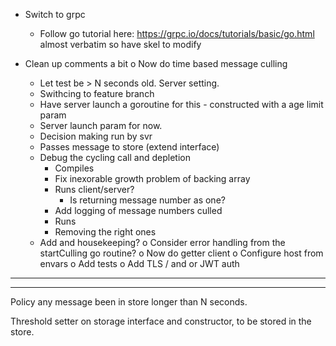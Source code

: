 *  Switch to grpc
    *  Follow go tutorial here: https://grpc.io/docs/tutorials/basic/go.html
        almost verbatim so have skel to modify

*  Clean up comments a bit
o  Now do time based message culling
    *  Let test be > N seconds old. Server setting. 
    *  Swithcing to feature branch
    *  Have server launch a goroutine for this - constructed with a age 
       limit param
    *  Server launch param for now.
    *  Decision making run by svr
    *  Passes message to store (extend interface)
    *  Debug the cycling call and depletion
        *  Compiles
        *  Fix inexorable growth problem of backing array
        *  Runs client/server?
            *  Is returning message number as one?
        *  Add logging of message numbers culled
        *  Runs
        *  Removing the right ones
    *  Add and housekeeping?
o  Consider error handling from the startCulling go routine?
o  Now do getter client
o  Configure host from envars
o  Add tests
o  Add TLS / and or JWT auth

----------------------------------------------------------------
----------------------------------------------------------------
Policy any message been in store longer than N seconds.

Threshold setter on storage interface and constructor, to be stored in the 
store.

